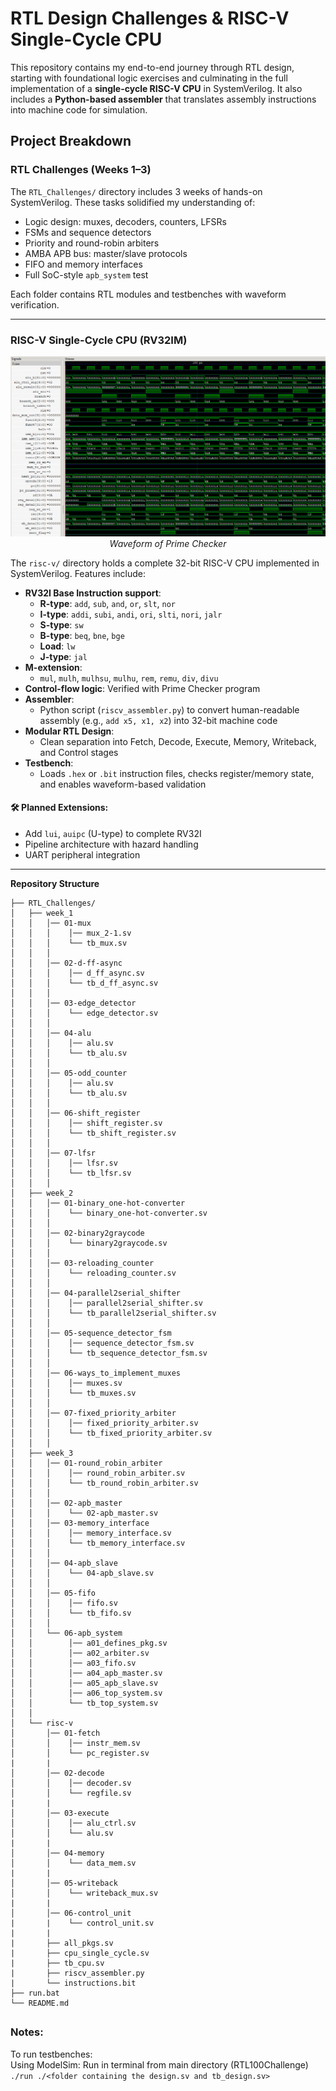 # RTL Design Challenges & RISC-V Single-Cycle CPU

This repository contains my end-to-end journey through RTL design, starting with foundational logic exercises and culminating in the full implementation of a **single-cycle RISC-V CPU** in SystemVerilog. It also includes a **Python-based assembler** that translates assembly instructions into machine code for simulation.

## Project Breakdown

### RTL Challenges (Weeks 1–3)

The `RTL_Challenges/` directory includes 3 weeks of hands-on SystemVerilog. These tasks solidified my understanding of:

- Logic design: muxes, decoders, counters, LFSRs
- FSMs and sequence detectors
- Priority and round-robin arbiters
- AMBA APB bus: master/slave protocols
- FIFO and memory interfaces
- Full SoC-style `apb_system` test

Each folder contains RTL modules and testbenches with waveform verification.

---

### RISC-V Single-Cycle CPU (RV32IM)
<p align="center">
  <img src="risc-v/waveform.png" alt="Waveform of Prime Checker" width="600"/><br/>
  <em>Waveform of Prime Checker</em>
</p>


The `risc-v/` directory holds a complete 32-bit RISC-V CPU implemented in SystemVerilog. Features include:

- **RV32I Base Instruction support**: 
  - **R-type**: `add`, `sub`, `and`, `or`, `slt`, `nor`  
  - **I-type**: `addi`, `subi`, `andi`, `ori`, `slti`, `nori`, `jalr`  
  - **S-type**: `sw`
  - **B-type**: `beq`, `bne`, `bge`
  - **Load**:   `lw`
  - **J-type**: `jal`
- **M-extension**:
  -  `mul`, `mulh`, `mulhsu`, `mulhu`, `rem`, `remu`, `div`, `divu`
- **Control-flow logic**: Verified with Prime Checker program
- **Assembler**: 
  - Python script (`riscv_assembler.py`) to convert human-readable assembly (e.g., `add x5, x1, x2`) into 32-bit machine code
- **Modular RTL Design**:
  - Clean separation into Fetch, Decode, Execute, Memory, Writeback, and Control stages
- **Testbench**: 
  - Loads `.hex` or `.bit` instruction files, checks register/memory state, and enables waveform-based validation

#### 🛠️ Planned Extensions:
- Add `lui`, `auipc` (U-type) to complete RV32I
- Pipeline architecture with hazard handling
- UART peripheral integration

---

**Repository Structure**

<!-- <details>
<summary><strong>Click to expand</strong></summary> -->

```
├── RTL_Challenges/
│   ├── week_1
│   │   │── 01-mux
│   │   │    │── mux_2-1.sv
│   │   │    └── tb_mux.sv
│   │   │ 
│   │   │── 02-d-ff-async
│   │   │    │── d_ff_async.sv
│   │   │    └── tb_d_ff_async.sv
│   │   │ 
│   │   │── 03-edge_detector
│   │   │    └── edge_detector.sv
│   │   │ 
│   │   │── 04-alu
│   │   │    │── alu.sv
│   │   │    └── tb_alu.sv
│   │   │ 
│   │   │── 05-odd_counter
│   │   │    │── alu.sv
│   │   │    └── tb_alu.sv
│   │   │ 
│   │   │── 06-shift_register
│   │   │    │── shift_register.sv
│   │   │    └── tb_shift_register.sv
│   │   │ 
│   │   │── 07-lfsr
│   │   │    │── lfsr.sv
│   │   │    └── tb_lfsr.sv
│   │   │ 
│   ├── week_2
│   │   │── 01-binary_one-hot-converter
│   │   │    └── binary_one-hot-converter.sv
│   │   │ 
│   │   │── 02-binary2graycode
│   │   │    └── binary2graycode.sv
│   │   │ 
│   │   │── 03-reloading_counter
│   │   │    └── reloading_counter.sv
│   │   │ 
│   │   │── 04-parallel2serial_shifter
│   │   │    │── parallel2serial_shifter.sv
│   │   │    └── tb_parallel2serial_shifter.sv
│   │   │ 
│   │   │── 05-sequence_detector_fsm
│   │   │    │── sequence_detector_fsm.sv
│   │   │    └── tb_sequence_detector_fsm.sv
│   │   │ 
│   │   │── 06-ways_to_implement_muxes
│   │   │    │── muxes.sv
│   │   │    └── tb_muxes.sv
│   │   │ 
│   │   │── 07-fixed_priority_arbiter
│   │   │    │── fixed_priority_arbiter.sv
│   │   │    └── tb_fixed_priority_arbiter.sv
│   │   │ 
│   ├── week_3
│   │   │── 01-round_robin_arbiter
│   │   │    │── round_robin_arbiter.sv
│   │   │    └── tb_round_robin_arbiter.sv
│   │   │ 
│   │   │── 02-apb_master
│   │   │    └── 02-apb_master.sv
│   │   │── 03-memory_interface
│   │   │    │── memory_interface.sv
│   │   │    └── tb_memory_interface.sv
│   │   │ 
│   │   │── 04-apb_slave
│   │   │    └── 04-apb_slave.sv
│   │   │ 
│   │   │── 05-fifo
│   │   │    │── fifo.sv
│   │   │    └── tb_fifo.sv
│   │   │ 
│   │   └── 06-apb_system
│   │        │── a01_defines_pkg.sv
│   │        │── a02_arbiter.sv
│   │        │── a03_fifo.sv
│   │        │── a04_apb_master.sv
│   │        │── a05_apb_slave.sv
│   │        │── a06_top_system.sv
│   │        └── tb_top_system.sv
│   │     
│   └── risc-v
│       │── 01-fetch
│       │    │── instr_mem.sv
│       │    └── pc_register.sv
|       |
│       │── 02-decode
│       │    │── decoder.sv
│       │    └── regfile.sv
|       |
│       │── 03-execute
│       │    │── alu_ctrl.sv
│       │    └── alu.sv
|       |
│       │── 04-memory
│       │    └── data_mem.sv
|       |
│       │── 05-writeback
│       │    └── writeback_mux.sv
|       |
│       │── 06-control_unit
|       |    └── control_unit.sv
|       |
|       ├── all_pkgs.sv
|       ├── cpu_single_cycle.sv
|       ├── tb_cpu.sv
|       ├── riscv_assembler.py
|       └── instructions.bit
├── run.bat
└── README.md
```

## 


### Notes:

To run testbenches:  
    Using ModelSim: Run in terminal from main directory (RTL100Challenge) `./run ./<folder containing the design.sv and tb_design.sv>` 

<!--
- To preview: Ctrl+Shift+V
- To convert to pdf: F1 -> write "export" -> choose pdf
- To run waveguide simulation run in terminal: gtkwave.exe .\dump.vcd
--->
